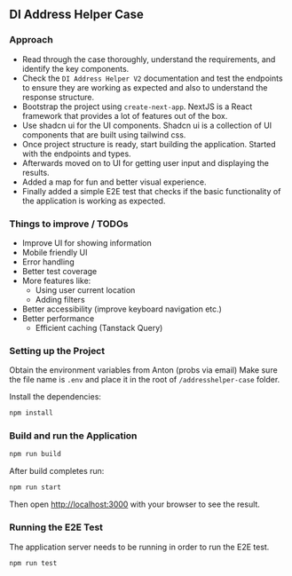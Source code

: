 ## DI Address Helper Case

### Approach

- Read through the case thoroughly, understand the requirements, and identify the key components.
- Check the `DI Address Helper V2` documentation and test the endpoints to ensure they are working as expected and also to understand the response structure.
- Bootstrap the project using `create-next-app`. NextJS is a React framework that provides a lot of features out of the box.
- Use shadcn ui for the UI components. Shadcn ui is a collection of UI components that are built using tailwind css.
- Once project structure is ready, start building the application. Started with the endpoints and types.
- Afterwards moved on to UI for getting user input and displaying the results.
- Added a map for fun and better visual experience.
- Finally added a simple E2E test that checks if the basic functionality of the application is working as expected.

### Things to improve / TODOs

- Improve UI for showing information
- Mobile friendly UI
- Error handling
- Better test coverage
- More features like:
  - Using user current location
  - Adding filters
- Better accessibility (improve keyboard navigation etc.)
- Better performance
  - Efficient caching (Tanstack Query)

### Setting up the Project

Obtain the environment variables from Anton (probs via email)
Make sure the file name is `.env` and place it in the root of `/addresshelper-case` folder.

Install the dependencies:

```bash
npm install
```

### Build and run the Application

```bash
npm run build
```

After build completes run:

```bash
npm run start
```

Then open [http://localhost:3000](http://localhost:3000) with your browser to see the result.

### Running the E2E Test

The application server needs to be running in order to run the E2E test.

```bash
npm run test
```
